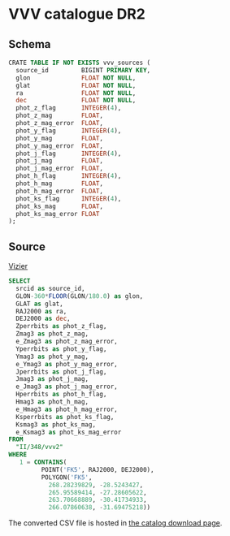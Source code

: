 # VVV catalogue DR2

## Schema

``` sql
CRATE TABLE IF NOT EXISTS vvv_sources (
  source_id         BIGINT PRIMARY KEY,
  glon              FLOAT NOT NULL,
  glat              FLOAT NOT NULL,
  ra                FLOAT NOT NULL,
  dec               FLOAT NOT NULL,
  phot_z_flag       INTEGER(4),
  phot_z_mag        FLOAT,
  phot_z_mag_error  FLOAT,
  phot_y_flag       INTEGER(4),
  phot_y_mag        FLOAT,
  phot_y_mag_error  FLOAT,
  phot_j_flag       INTEGER(4),
  phot_j_mag        FLOAT,
  phot_j_mag_error  FLOAT,
  phot_h_flag       INTEGER(4),
  phot_h_mag        FLOAT,
  phot_h_mag_error  FLOAT,
  phot_ks_flag      INTEGER(4),
  phot_ks_mag       FLOAT,
  phot_ks_mag_error FLOAT
);
```


## Source
[Vizier][tapvizier]

``` sql
SELECT
  srcid as source_id,
  GLON-360*FLOOR(GLON/180.0) as glon,
  GLAT as glat,
  RAJ2000 as ra,
  DEJ2000 as dec,
  Zperrbits as phot_z_flag,
  Zmag3 as phot_z_mag,
  e_Zmag3 as phot_z_mag_error,
  Yperrbits as phot_y_flag,
  Ymag3 as phot_y_mag,
  e_Ymag3 as phot_y_mag_error,
  Jperrbits as phot_j_flag,
  Jmag3 as phot_j_mag,
  e_Jmag3 as phot_j_mag_error,
  Hperrbits as phot_h_flag,
  Hmag3 as phot_h_mag,
  e_Hmag3 as phot_h_mag_error,
  Ksperrbits as phot_ks_flag,
  Ksmag3 as phot_ks_mag,
  e_Ksmag3 as phot_ks_mag_error
FROM
  "II/348/vvv2"
WHERE
   1 = CONTAINS(
         POINT('FK5', RAJ2000, DEJ2000),
         POLYGON('FK5',
           268.28239829, -28.5243427,
           265.95589414, -27.28605622,
           263.70668889, -30.41734933,
           266.07860638, -31.69475218))
```

The converted CSV file is hosted in [the catalog download page][download].

[download]: http://exoplanets.sakura.ne.jp/jasmine/
[tapvizier]: http://tapvizier.u-strasbg.fr/adql/
